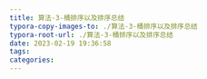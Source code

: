 ```yaml
---
title: 算法-3-桶排序以及排序总结
typora-copy-images-to: ./算法-3-桶排序以及排序总结
typora-root-url: ./算法-3-桶排序以及排序总结
date: 2023-02-19 19:36:58
tags:
categories:
---
```

